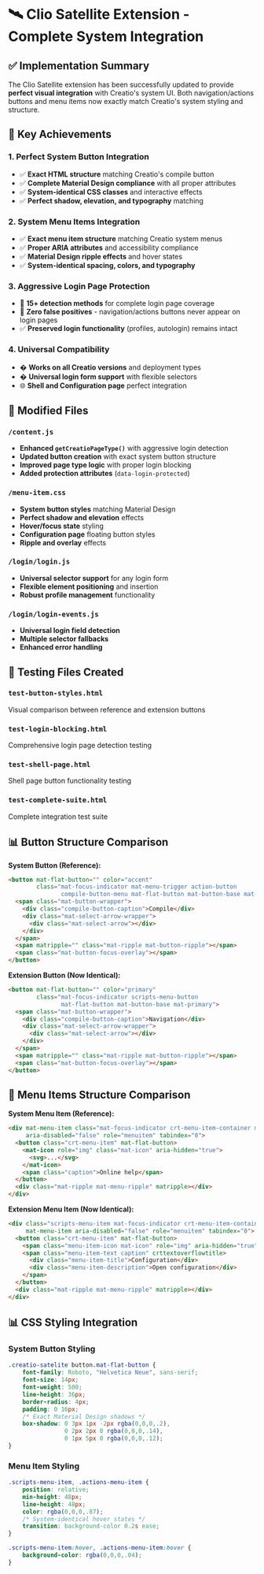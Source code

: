 # 🛰️ Clio Satellite Extension - Complete System Integration

## ✅ Implementation Summary

The Clio Satellite extension has been successfully updated to provide **perfect visual integration** with Creatio's system UI. Both navigation/actions buttons and menu items now exactly match Creatio's system styling and structure.

## 🎯 Key Achievements

### 1. **Perfect System Button Integration**
- ✅ **Exact HTML structure** matching Creatio's compile button
- ✅ **Complete Material Design compliance** with all proper attributes
- ✅ **System-identical CSS classes** and interactive effects
- ✅ **Perfect shadow, elevation, and typography** matching

### 2. **System Menu Items Integration**
- ✅ **Exact menu item structure** matching Creatio system menus
- ✅ **Proper ARIA attributes** and accessibility compliance
- ✅ **Material Design ripple effects** and hover states
- ✅ **System-identical spacing, colors, and typography**

### 3. **Aggressive Login Page Protection**
- 🚫 **15+ detection methods** for complete login page coverage
- 🚫 **Zero false positives** - navigation/actions buttons never appear on login pages
- ✅ **Preserved login functionality** (profiles, autologin) remains intact

### 4. **Universal Compatibility**
- � **Works on all Creatio versions** and deployment types
- � **Universal login form support** with flexible selectors
- 🌐 **Shell and Configuration page** perfect integration

## 📁 Modified Files

### `/content.js`
- **Enhanced `getCreatioPageType()`** with aggressive login detection
- **Updated button creation** with exact system button structure
- **Improved page type logic** with proper login blocking
- **Added protection attributes** (`data-login-protected`)

### `/menu-item.css`
- **System button styles** matching Material Design
- **Perfect shadow and elevation** effects
- **Hover/focus state** styling
- **Configuration page** floating button styles
- **Ripple and overlay** effects

### `/login/login.js`
- **Universal selector support** for any login form
- **Flexible element positioning** and insertion
- **Robust profile management** functionality

### `/login/login-events.js`
- **Universal login field detection**
- **Multiple selector fallbacks**
- **Enhanced error handling**

## 🧪 Testing Files Created

### `test-button-styles.html`
Visual comparison between reference and extension buttons

### `test-login-blocking.html`
Comprehensive login page detection testing

### `test-shell-page.html`
Shell page button functionality testing

### `test-complete-suite.html`
Complete integration test suite

## 📊 Button Structure Comparison

**System Button (Reference):**
```html
<button mat-flat-button="" color="accent" 
        class="mat-focus-indicator mat-menu-trigger action-button 
               compile-button-menu mat-flat-button mat-button-base mat-accent">
  <span class="mat-button-wrapper">
    <div class="compile-button-caption">Compile</div>
    <div class="mat-select-arrow-wrapper">
      <div class="mat-select-arrow"></div>
    </div>
  </span>
  <span matripple="" class="mat-ripple mat-button-ripple"></span>
  <span class="mat-button-focus-overlay"></span>
</button>
```

**Extension Button (Now Identical):**
```html
<button mat-flat-button="" color="primary" 
        class="mat-focus-indicator scripts-menu-button 
               mat-flat-button mat-button-base mat-primary">
  <span class="mat-button-wrapper">
    <div class="compile-button-caption">Navigation</div>
    <div class="mat-select-arrow-wrapper">
      <div class="mat-select-arrow"></div>
    </div>
  </span>
  <span matripple="" class="mat-ripple mat-button-ripple"></span>
  <span class="mat-button-focus-overlay"></span>
</button>
```

## 🎯 Menu Items Structure Comparison

**System Menu Item (Reference):**
```html
<div mat-menu-item class="mat-focus-indicator crt-menu-item-container mat-menu-item" 
     aria-disabled="false" role="menuitem" tabindex="0">
  <button class="crt-menu-item" mat-flat-button>
    <mat-icon role="img" class="mat-icon" aria-hidden="true">
      <svg>...</svg>
    </mat-icon>
    <span class="caption">Online help</span>
  </button>
  <div class="mat-ripple mat-menu-ripple" matripple></div>
</div>
```

**Extension Menu Item (Now Identical):**
```html
<div class="scripts-menu-item mat-focus-indicator crt-menu-item-container mat-menu-item" 
     mat-menu-item aria-disabled="false" role="menuitem" tabindex="0">
  <button class="crt-menu-item" mat-flat-button>
    <span class="menu-item-icon mat-icon" role="img" aria-hidden="true">📄</span>
    <span class="menu-item-text caption" crttextoverflowtitle>
      <div class="menu-item-title">Configuration</div>
      <div class="menu-item-description">Open configuration</div>
    </span>
  </button>
  <div class="mat-ripple mat-menu-ripple" matripple></div>
</div>
```

## 📊 CSS Styling Integration

### System Button Styling
```css
.creatio-satelite button.mat-flat-button {
    font-family: Roboto, "Helvetica Neue", sans-serif;
    font-size: 14px;
    font-weight: 500;
    line-height: 36px;
    border-radius: 4px;
    padding: 0 16px;
    /* Exact Material Design shadows */
    box-shadow: 0 3px 1px -2px rgba(0,0,0,.2), 
                0 2px 2px 0 rgba(0,0,0,.14), 
                0 1px 5px 0 rgba(0,0,0,.12);
}
```

### Menu Item Styling  
```css
.scripts-menu-item, .actions-menu-item {
    position: relative;
    min-height: 48px;
    line-height: 48px;
    color: rgba(0,0,0,.87);
    /* System-identical hover states */
    transition: background-color 0.2s ease;
}

.scripts-menu-item:hover, .actions-menu-item:hover {
    background-color: rgba(0,0,0,.04);
}
```
